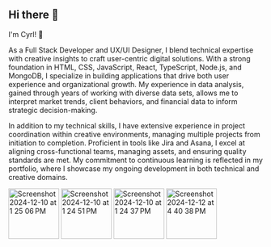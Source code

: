 ## Hi there 👋
I'm Cyrl! 🖤

As a Full Stack Developer and UX/UI Designer, I blend technical expertise with creative insights to craft user-centric digital solutions. With a strong foundation in HTML, CSS, JavaScript, React, TypeScript, Node.js, and MongoDB, I specialize in building applications that drive both user experience and organizational growth. My experience in data analysis, gained through years of working with diverse data sets, allows me to interpret market trends, client behaviors, and financial data to inform strategic decision-making.

In addition to my technical skills, I have extensive experience in project coordination within creative environments, managing multiple projects from initiation to completion. Proficient in tools like Jira and Asana, I excel at aligning cross-functional teams, managing assets, and ensuring quality standards are met. My commitment to continuous learning is reflected in my portfolio, where I showcase my ongoing development in both technical and creative domains.

<img width="100" alt="Screenshot 2024-12-10 at 1 25 06 PM" src="https://github.com/user-attachments/assets/0f15bfac-db9f-41e5-93af-dde0dda6161a">

<img width="100" alt="Screenshot 2024-12-10 at 1 24 51 PM" src="https://github.com/user-attachments/assets/d012a67f-d167-4433-8bec-3fce13f06196">

<img width="100" alt="Screenshot 2024-12-10 at 1 24 37 PM" src="https://github.com/user-attachments/assets/b3753abf-810f-4f59-9648-d5b8e5a766b8">

<img width="100" alt="Screenshot 2024-12-12 at 4 40 38 PM" src="https://github.com/user-attachments/assets/f8ea43a7-a58f-4096-af3a-bf94a6da0e3f">

<!--
**ccasalme/CCasalme** is a ✨ _special_ ✨ repository because its `README.md` (this file) appears on your GitHub profile.

Here are some ideas to get you started:

- 🔭 I’m currently working on ...
- 🌱 I’m currently learning ...
- 👯 I’m looking to collaborate on ...
- 🤔 I’m looking for help with ...
- 💬 Ask me about ...
- 📫 How to reach me: ...
- 😄 Pronouns: ...
- ⚡ Fun fact: ...
-->
